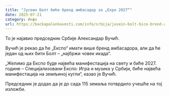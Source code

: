```yaml
---
title: "Јусеин Болт биће бренд амбасадор за „Expo 2027“"
date: 2025-07-21
category: Инфо
url: https://backapalankavesti.com/info/srbija/jusein-bolt-bice-brend-ambasador-za-expo-2027/
---
```


То је најавио председник Србије Александар Вучић.

Вучић је рекао да ће „Експо“ имати више бренд амбасадора, али да ће један од њих бити Болт – „најбржи човек икада“.

„Желимо да Експо буде највећа манифестација на свету и биће 2027. године – Специјализовани Експо: Игра и музика у Србији, биће највећа манифестација на земљиној кугли“, казао је Вучић.

Председник је додао да је до сада 115 земаља потврдило учешће на тој изложби.
